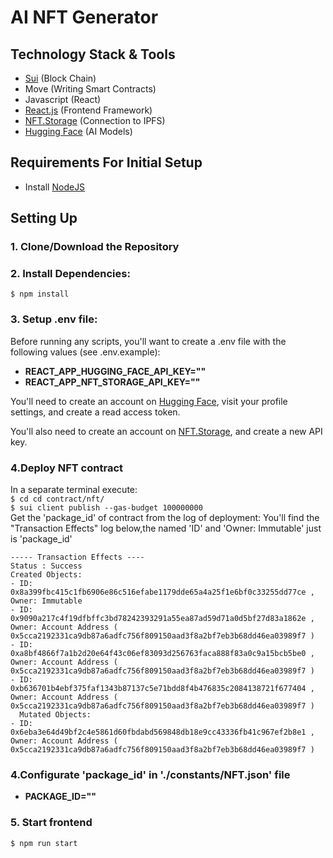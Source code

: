 # AI NFT Generator

## Technology Stack & Tools
- [Sui](https://sui.io/) (Block Chain)
- Move (Writing Smart Contracts)
- Javascript (React)
- [React.js](https://reactjs.org/) (Frontend Framework)
- [NFT.Storage](https://nft.storage/) (Connection to IPFS)
- [Hugging Face](https://huggingface.co/) (AI Models)

## Requirements For Initial Setup
- Install [NodeJS](https://nodejs.org/en/)

## Setting Up
### 1. Clone/Download the Repository

### 2. Install Dependencies:
`$ npm install`

### 3. Setup .env file:
Before running any scripts, you'll want to create a .env file with the following values (see .env.example):

- **REACT_APP_HUGGING_FACE_API_KEY=""**
- **REACT_APP_NFT_STORAGE_API_KEY=""**

You'll need to create an account on [Hugging Face](https://huggingface.co/), visit your profile settings, and create a read access token. 

You'll also need to create an account on [NFT.Storage](https://nft.storage/), and create a new API key.

### 4.Deploy NFT contract
In a separate terminal execute:  
`$ cd cd contract/nft/`      
`$ sui client publish --gas-budget 100000000`  
Get the 'package_id' of contract from the log of deployment:
You'll find the "Transaction Effects" log below,the named 'ID' and 'Owner: Immutable' just is 'package_id' 
```
----- Transaction Effects ----
Status : Success
Created Objects:
- ID: 0x8a399fbc415c1fb6906e86c516efabe1179dde65a4a25f1e6bf0c33255dd77ce , Owner: Immutable
- ID: 0x9090a217c4f19dfbffc3bd78242393291a55ea87ad59d71a0d5bf27d83a1862e , Owner: Account Address ( 0x5cca2192331ca9db87a6adfc756f809150aad3f8a2bf7eb3b68dd46ea03989f7 )
- ID: 0xa8bf4866f7a1b2d20e64f43c06ef83093d256763faca888f83a0c9a15bcb5be0 , Owner: Account Address ( 0x5cca2192331ca9db87a6adfc756f809150aad3f8a2bf7eb3b68dd46ea03989f7 )
- ID: 0xb636701b4ebf375faf1343b87137c5e71bdd8f4b476835c2084138721f677404 , Owner: Account Address ( 0x5cca2192331ca9db87a6adfc756f809150aad3f8a2bf7eb3b68dd46ea03989f7 )
  Mutated Objects:
- ID: 0x6eba3e64d49bf2c4e5861d60fbdabd569848db18e9cc43336fb41c967ef2b8e1 , Owner: Account Address ( 0x5cca2192331ca9db87a6adfc756f809150aad3f8a2bf7eb3b68dd46ea03989f7 )
```
### 4.Configurate 'package_id' in './constants/NFT.json' file
- **PACKAGE_ID=""**

### 5. Start frontend
`$ npm run start`